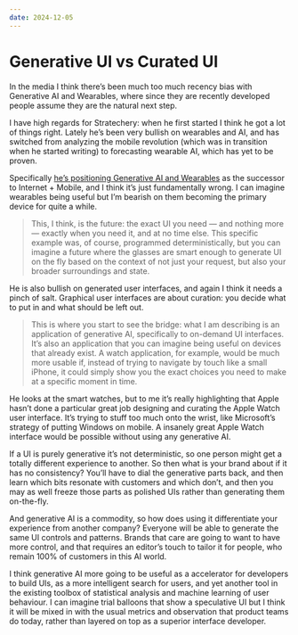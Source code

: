 ```yaml
---
date: 2024-12-05
---
```


# Generative UI vs Curated UI

In the media I think there’s been much too much recency bias with Generative AI and Wearables, where since they are recently developed people assume they are the natural next step.

I have high regards for Stratechery: when he first started I think he got a lot of things right. Lately he’s been very bullish on wearables and AI, and has switched from analyzing the mobile revolution (which was in transition when he started writing) to forecasting wearable AI, which has yet to be proven.

Specifically [he’s positioning Generative AI and Wearables](https://stratechery.com/2024/the-gen-ai-bridge-to-the-future/) as the successor to Internet + Mobile, and I think it’s just fundamentally wrong. I can imagine wearables being useful but I’m bearish on them becoming the primary device for quite a while.

> This, I think, is the future: the exact UI you need — and nothing more — exactly when you need it, and at no time else. This specific example was, of course, programmed deterministically, but you can imagine a future where the glasses are smart enough to generate UI on the fly based on the context of not just your request, but also your broader surroundings and state.

He is also bullish on generated user interfaces, and again I think it needs a pinch of salt. Graphical user interfaces are about curation: you decide what to put in and what should be left out.

> This is where you start to see the bridge: what I am describing is an application of generative AI, specifically to on-demand UI interfaces. It’s also an application that you can imagine being useful on devices that already exist. A watch application, for example, would be much more usable if, instead of trying to navigate by touch like a small iPhone, it could simply show you the exact choices you need to make at a specific moment in time.

He looks at the smart watches, but to me it’s really highlighting that Apple hasn’t done a particular great job designing and curating the Apple Watch user interface. It’s trying to stuff too much onto the wrist, like Microsoft’s strategy of putting Windows on mobile. A insanely great Apple Watch interface would be possible without using any generative AI.

If a UI is purely generative it’s not deterministic, so one person might get a totally different experience to another. So then what is your brand about if it has no consistency? You’ll have to dial the generative parts back, and then learn which bits resonate with customers and which don’t, and then you may as well freeze those parts as polished UIs rather than generating them on-the-fly.

And generative AI is a commodity, so how does using it differentiate your experience from another company? Everyone will be able to generate the same UI controls and patterns. Brands that care are going to want to have more control, and that requires an editor’s touch to tailor it for people, who remain 100% of customers in this AI world.

I think generative AI more going to be useful as a accelerator for developers to build UIs, as a more intelligent search for users, and yet another tool in the existing toolbox of statistical analysis and machine learning of user behaviour. I can imagine trial balloons that show a speculative UI but I think it will be mixed in with the usual metrics and observation that product teams do today, rather than layered on top as a superior interface developer.
